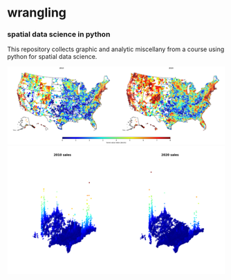 # wrangling
### spatial data science in python

This repository collects graphic and analytic miscellany from a course using python for spatial data science.

![](viz/us_zip_series.png)
![](viz/us_3d_multiples.png)
